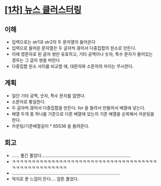 # [[1차] 뉴스 클러스터링](https://programmers.co.kr/learn/courses/30/lessons/17677)

## 이해

- 입력으로는 str1과 str2의 두 문자열이 들어온다
- 입력으로 들어온 문자열은 두 글자씩 끊어서 다중집합의 원소로 만든다.
- 이때 영문자로 된 글자 쌍만 유효하고, 기타 공백이나 숫자, 특수 문자가 들어있는 경우는 그 글자 쌍을 버린다
- 다중집합 원소 사이를 비교할 때, 대문자와 소문자의 차이는 무시한다. 


## 계획

- 일단 기타 공백, 숫자, 특수 문자를 없앤다.
- 소문자로 통일한다.
- 두 글자씩 끊어서 다중집합을 만든다. for 을 돌려서 만들어서 배열에 넣는다.
- 배열 두개 중 하나를 기준으로 다른 배열에 있는지 기준 배열을 순회해서 카운팅을 한다.
- 카운팅/기준배열길이 * 65536 을 돌려준다.

## 회고

- ...... 풀긴 풀었다.........................................................................
- ㅋㅋㅋㅋㅋㅋㅋㅋㅋㅋㅋㅋㅋㅋㅋㅋㅋㅋㅋㅋㅋㅋㅋㅋㅋㅋㅋㅋㅋㅋㅋㅋㅋㅋㅋㅋㅋㅋㅋㅋㅋㅋㅋㅋㅋㅋㅋㅋㅋㅋㅋ
- ........................................................................................
- 억지로 푼 느낌이 든다.... 암튼 풀었다. 